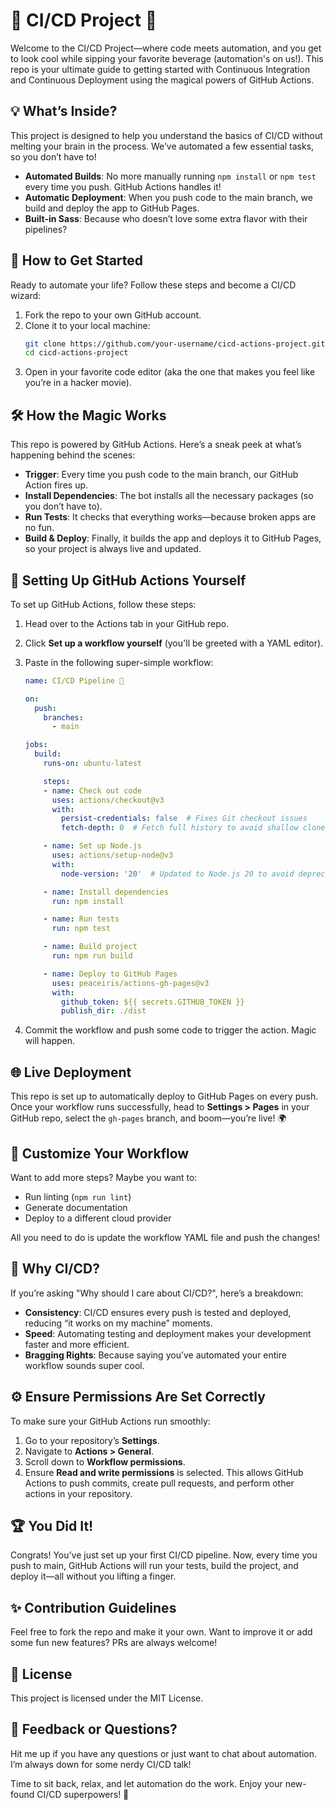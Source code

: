 # 🎉 CI/CD Project 🎉

Welcome to the CI/CD Project—where code meets automation, and you get to look cool while sipping your favorite beverage (automation's on us!). This repo is your ultimate guide to getting started with Continuous Integration and Continuous Deployment using the magical powers of GitHub Actions.

## 💡 What’s Inside?
This project is designed to help you understand the basics of CI/CD without melting your brain in the process. We’ve automated a few essential tasks, so you don’t have to!

- **Automated Builds**: No more manually running `npm install` or `npm test` every time you push. GitHub Actions handles it!
- **Automatic Deployment**: When you push code to the main branch, we build and deploy the app to GitHub Pages.
- **Built-in Sass**: Because who doesn’t love some extra flavor with their pipelines?

## 🚀 How to Get Started
Ready to automate your life? Follow these steps and become a CI/CD wizard:

1. Fork the repo to your own GitHub account.
2. Clone it to your local machine:
   ```bash
   git clone https://github.com/your-username/cicd-actions-project.git
   cd cicd-actions-project
   ```
3. Open in your favorite code editor (aka the one that makes you feel like you’re in a hacker movie).

## 🛠️ How the Magic Works
This repo is powered by GitHub Actions. Here’s a sneak peek at what’s happening behind the scenes:

- **Trigger**: Every time you push code to the main branch, our GitHub Action fires up.
- **Install Dependencies**: The bot installs all the necessary packages (so you don’t have to).
- **Run Tests**: It checks that everything works—because broken apps are no fun.
- **Build & Deploy**: Finally, it builds the app and deploys it to GitHub Pages, so your project is always live and updated.

## 🎯 Setting Up GitHub Actions Yourself
To set up GitHub Actions, follow these steps:

1. Head over to the Actions tab in your GitHub repo.
2. Click **Set up a workflow yourself** (you'll be greeted with a YAML editor).
3. Paste in the following super-simple workflow:

   ```yaml
   name: CI/CD Pipeline 🎉

   on:
     push:
       branches:
         - main

   jobs:
     build:
       runs-on: ubuntu-latest

       steps:
       - name: Check out code
         uses: actions/checkout@v3
         with:
           persist-credentials: false  # Fixes Git checkout issues
           fetch-depth: 0  # Fetch full history to avoid shallow clone issues

       - name: Set up Node.js
         uses: actions/setup-node@v3
         with:
           node-version: '20'  # Updated to Node.js 20 to avoid deprecation

       - name: Install dependencies
         run: npm install

       - name: Run tests
         run: npm test

       - name: Build project
         run: npm run build

       - name: Deploy to GitHub Pages
         uses: peaceiris/actions-gh-pages@v3
         with:
           github_token: ${{ secrets.GITHUB_TOKEN }}
           publish_dir: ./dist
   ```

4. Commit the workflow and push some code to trigger the action. Magic will happen.

## 🌐 Live Deployment
This repo is set up to automatically deploy to GitHub Pages on every push. Once your workflow runs successfully, head to **Settings > Pages** in your GitHub repo, select the `gh-pages` branch, and boom—you’re live! 🌍

## 🔧 Customize Your Workflow
Want to add more steps? Maybe you want to:

- Run linting (`npm run lint`)
- Generate documentation
- Deploy to a different cloud provider

All you need to do is update the workflow YAML file and push the changes!

## 🤯 Why CI/CD?
If you’re asking "Why should I care about CI/CD?", here’s a breakdown:

- **Consistency**: CI/CD ensures every push is tested and deployed, reducing “it works on my machine” moments.
- **Speed**: Automating testing and deployment makes your development faster and more efficient.
- **Bragging Rights**: Because saying you’ve automated your entire workflow sounds super cool.

## ⚙️ Ensure Permissions Are Set Correctly
To make sure your GitHub Actions run smoothly:

1. Go to your repository’s **Settings**.
2. Navigate to **Actions > General**.
3. Scroll down to **Workflow permissions**.
4. Ensure **Read and write permissions** is selected. This allows GitHub Actions to push commits, create pull requests, and perform other actions in your repository.

## 🏆 You Did It!
Congrats! You’ve just set up your first CI/CD pipeline. Now, every time you push to main, GitHub Actions will run your tests, build the project, and deploy it—all without you lifting a finger.

## ✨ Contribution Guidelines
Feel free to fork the repo and make it your own. Want to improve it or add some fun new features? PRs are always welcome!

## 📃 License
This project is licensed under the MIT License.

## 💬 Feedback or Questions?
Hit me up if you have any questions or just want to chat about automation. I’m always down for some nerdy CI/CD talk!

Time to sit back, relax, and let automation do the work. Enjoy your new-found CI/CD superpowers! 🚀
